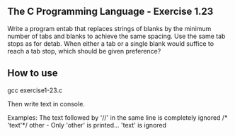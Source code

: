 ## The C Programming Language - Exercise 1.23

Write a program entab that replaces strings of blanks by the minimum number of tabs and blanks to achieve the same spacing. Use the 
same tab stops as for detab. When either a tab or a single blank would suffice to reach a tab stop, which should be given preference?

## How to use

gcc exercise1-23.c

Then write text in console. 

Examples: 
The text followed by '//' in the same line is completely ignored
/* 'text'*/ other  - Only 'other' is printed... 'text' is ignored
